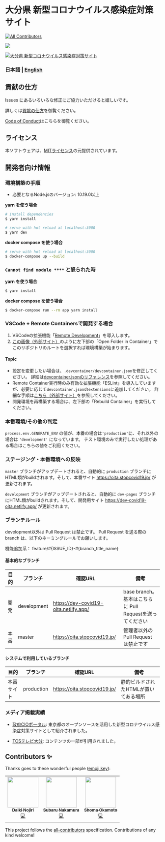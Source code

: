 # 大分県 新型コロナウイルス感染症対策サイト
<!-- ALL-CONTRIBUTORS-BADGE:START - Do not remove or modify this section -->
[![All Contributors](https://img.shields.io/badge/all_contributors-3-orange.svg?style=flat-square)](#contributors-)
<!-- ALL-CONTRIBUTORS-BADGE:END -->

![](https://github.com/covid-oita/covid19/workflows/production%20deploy/badge.svg)

[![大分県 新型コロナウイルス感染症対策サイト](https://user-images.githubusercontent.com/24912801/77246566-1f8fb180-6c6c-11ea-81b5-ebda94b8c163.png)](https://oita.stopcovid19.jp/)

### 日本語 | [English](./docs/en/README.md)

## 貢献の仕方
Issues にあるいろいろな修正にご協力いただけると嬉しいです。

詳しくは[貢献の仕方](./CONTRIBUTING.md)を御覧ください。

[Code of Conduct](./CODE_OF_CONDUCT.md)はこちらを御覧ください。


## ライセンス
本ソフトウェアは、[MITライセンス](./LICENSE.txt)の元提供されています。


## 開発者向け情報

### 環境構築の手順

- 必要となるNode.jsのバージョン: 10.19.0以上

**yarn を使う場合**
```bash
# install dependencies
$ yarn install

# serve with hot reload at localhost:3000
$ yarn dev
```

**docker compose を使う場合**
```bash
# serve with hot reload at localhost:3000
$ docker-compose up --build
```

### `Cannot find module ****` と怒られた時

**yarn を使う場合**
```bash
$ yarn install
```

**docker compose を使う場合**
```bash
$ docker-compose run --rm app yarn install
```

### VSCode + Remote Containersで開発する場合

1. VSCodeの拡張機能「[Remote Development](https://marketplace.visualstudio.com/items?itemName=ms-vscode-remote.vscode-remote-extensionpack)」を導入します。
2. [この画像（外部サイト）](https://code.visualstudio.com/docs/remote/containers#_quick-start-try-a-dev-container)のように左下部の「Open Folder in Container」でこのリポジトリのルートを選択すれば環境構築が始まります。

#### Topic
- 設定を変更したい場合は、`.devcontainer/devcontainer.json`を修正してください。
詳細は[devcontainer.jsonのリファレンス](https://code.visualstudio.com/docs/remote/containers#_devcontainerjson-reference)を参照してください。
- Remote Container実行時のみ有効な拡張機能「ESLint」を導入していますが、必要に応じて`devcontainer.json`の`extensions`に追加してください。
詳細な手順は[こちら（外部サイト）](https://code.visualstudio.com/docs/remote/containers#_managing-extensions)を参照してください。
- 開発環境を再構築する場合は、左下部の「Rebuild Container」を実行してください。

### 本番環境/その他の判定

`process.env.GENERATE_ENV` の値が、本番の場合は`'production'`に、それ以外の場合は `'development'` になっています。
テスト環境のみで実行したい処理がある場合はこちらの値をご利用ください。

### ステージング・本番環境への反映

`master` ブランチがアップデートされると、自動的に `production` ブランチにHTML類がbuildされます。そして、本番サイト https://oita.stopcovid19.jp/ が更新されます。

`development` ブランチがアップデートされると、自動的に `dev-pages` ブランチにHTML類がbuildされます。そして、開発用サイト https://dev-covid19-oita.netlify.app/ が更新されます。

### ブランチルール

development以外は Pull Request は禁止です。
Pull Request を送る際の branch は、以下のネーミングルールでお願いします。

機能追加系： feature/#{ISSUE_ID}-#{branch_title_name}

#### 基本的なブランチ
| 目的 | ブランチ | 確認URL | 備考 |
| ---- | -------- | ---- | ---- |
| 開発 | development | https://dev-covid19-oita.netlify.app/ | base branch。基本はこちらに Pull Requestを送ってください |
| 本番 | master | https://oita.stopcovid19.jp/ | 管理者以外の Pull Request は禁止です |

#### システムで利用しているブランチ
| 目的 | ブランチ | 確認URL | 備考 |
| ---- | -------- | ---- | ---- |
| 本番サイト | production | https://oita.stopcovid19.jp/ | 静的ビルドされたHTMLが置いてある場所 |


### メディア掲載実績
- [政府CIOポータル](https://cio.go.jp/node/2581/): 東京都のオープンソースを活用した新型コロナウイルス感染症対策サイトとして紹介されました。

- [TOSテレビ大分](https://www.tostv.jp/emergency/): コンテンツの一部が引用されました。

## Contributors ✨

Thanks goes to these wonderful people ([emoji key](https://allcontributors.org/docs/en/emoji-key)):

<!-- ALL-CONTRIBUTORS-LIST:START - Do not remove or modify this section -->
<!-- prettier-ignore-start -->
<!-- markdownlint-disable -->
<table>
  <tr>
    <td align="center"><a href="https://github.com/nojiri1098"><img src="https://avatars2.githubusercontent.com/u/24912801?v=4" width="100px;" alt=""/><br /><sub><b>Daiki Nojiri</b></sub></a><br /><a href="https://github.com/covid19-oita/covid19/commits?author=nojiri1098" title="Code">💻</a></td>
    <td align="center"><a href="https://twitter.com/varu_3"><img src="https://avatars1.githubusercontent.com/u/35091584?v=4" width="100px;" alt=""/><br /><sub><b>Subaru Nakamura</b></sub></a><br /><a href="https://github.com/covid19-oita/covid19/commits?author=varusan" title="Code">💻</a></td>
    <td align="center"><a href="https://shmokmt.github.io/"><img src="https://avatars1.githubusercontent.com/u/32533860?v=4" width="100px;" alt=""/><br /><sub><b>Shoma Okamoto</b></sub></a><br /><a href="https://github.com/covid19-oita/covid19/commits?author=shmokmt" title="Code">💻</a></td>
  </tr>
</table>

<!-- markdownlint-enable -->
<!-- prettier-ignore-end -->
<!-- ALL-CONTRIBUTORS-LIST:END -->

This project follows the [all-contributors](https://github.com/all-contributors/all-contributors) specification. Contributions of any kind welcome!